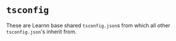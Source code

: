 # `tsconfig`

These are Learnn base shared `tsconfig.json`s from which all other `tsconfig.json`'s inherit from.
